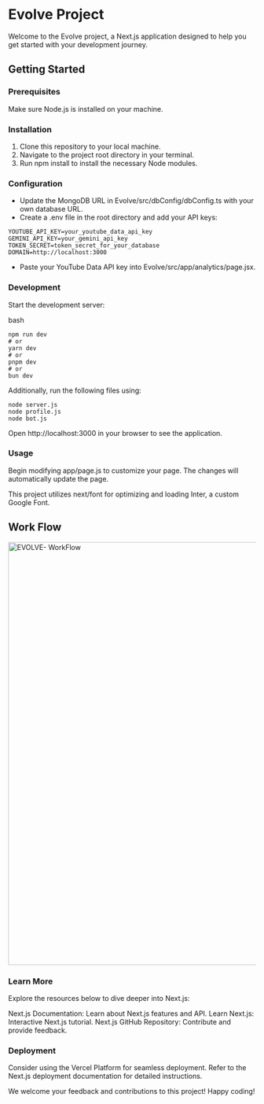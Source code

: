 # Evolve Project

Welcome to the Evolve project, a Next.js application designed to help you get started with your development journey.

## Getting Started

### Prerequisites
Make sure Node.js is installed on your machine.

### Installation
1. Clone this repository to your local machine.
2. Navigate to the project root directory in your terminal.
3. Run npm install to install the necessary Node modules.

### Configuration
- Update the MongoDB URL in Evolve/src/dbConfig/dbConfig.ts with your own database URL.
- Create a .env file in the root directory and add your API keys:
```
YOUTUBE_API_KEY=your_youtube_data_api_key
GEMINI_API_KEY=your_gemini_api_key
TOKEN_SECRET=token_secret_for_your_database
DOMAIN=http://localhost:3000
```
- Paste your YouTube Data API key into Evolve/src/app/analytics/page.jsx.


### Development

Start the development server:

bash
```
npm run dev
# or
yarn dev
# or
pnpm dev
# or
bun dev

```

Additionally, run the following files using:

```
node server.js
node profile.js
node bot.js
```

Open http://localhost:3000 in your browser to see the application.

### Usage

Begin modifying app/page.js to customize your page. The changes will automatically update the page.

This project utilizes next/font for optimizing and loading Inter, a custom Google Font.

## Work Flow
<img width="860" alt="EVOLVE- WorkFlow" src="https://github.com/Anurag-Gaddamwar/Evolve/tree/main/public/workflow.png">  

### Learn More

Explore the resources below to dive deeper into Next.js:

Next.js Documentation: Learn about Next.js features and API.
Learn Next.js: Interactive Next.js tutorial.
Next.js GitHub Repository: Contribute and provide feedback.

### Deployment
Consider using the Vercel Platform for seamless deployment. Refer to the Next.js deployment documentation for detailed instructions.

We welcome your feedback and contributions to this project! Happy coding!
